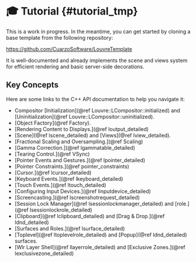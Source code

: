 # 🎓 Tutorial {#tutorial_tmp}

This is a work in progress. In the meantime, you can get started by cloning a base template from the following repository:

https://github.com/CuarzoSoftware/LouvreTemplate

It is well-documented and already implements the scene and views system for efficient rendering and basic server-side decorations.

## Key Concepts

Here are some links to the C++ API documentation to help you navigate it:

- Compositor [Initialization](@ref Louvre::LCompositor::initialized) and [Uninitialization](@ref Louvre::LCompositor::uninitialized).
- [Object Factory](@ref Factory).
- [Rendering Content to Displays.](@ref loutput_detailed)
- [Scene](@ref lscene_detailed) and [Views](@ref lview_detailed).
- [Fractional Scaling and Oversampling.](@ref Scaling)
- [Gamma Correction.](@ref lgammatable_detailed)
- [Tearing Control.](@ref VSync)
- [Pointer Events and Gestures.](@ref lpointer_detailed)
- [Pointer Constraints.](@ref pointer_constraints)
- [Cursor.](@ref lcursor_detailed)
- [Keyboard Events.](@ref lkeyboard_detailed)
- [Touch Events.](@ref ltouch_detailed)
- [Configuring Input Devices.](@ref linputdevice_detailed)
- [Screencasting.](@ref lscreenshotrequest_detailed)
- [Session Lock Manager](@ref lsessionlockmanager_detailed) and [role.](@ref lsessionlockrole_detailed)
- [Clipboard](@ref lclipboard_detailed) and [Drag & Drop.](@ref ldnd_detailed)
- [Surfaces and Roles.](@ref lsurface_detailed)
- [Toplevel](@ref ltoplevelrole_detailed) and [Popup](@ref ldnd_detailed) surfaces.
- [Wlr Layer Shell](@ref llayerrole_detailed) and [Exclusive Zones.](@ref lexclusivezone_detailed)